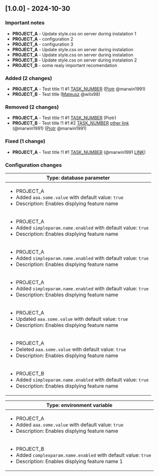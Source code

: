 <!-- @formatter:off -->
<!-- noinspection -->
<!-- Prevents auto format, for JetBrains IDE File > Settings > Editor > Code Style (Formatter Tab) > Turn formatter on/off with markers in code comments  -->

<!-- This file is automatically generate by logchange tool 🌳 🪓 => 🪵 -->
<!-- Visit https://github.com/logchange/logchange and leave a star 🌟 -->
<!-- !!! ⚠️ DO NOT MODIFY THIS FILE, YOUR CHANGES WILL BE LOST ⚠️ !!! -->


[1.0.0] - 2024-10-30
--------------------

### Important notes

- **PROJECT_A** - Update style.css on server during instalation 1
- **PROJECT_A** - configuration 2
- **PROJECT_A** - configuration 3
- **PROJECT_A** - Update style.css on server during instalation
- **PROJECT_A** - Update style.css on server during instalation
- **PROJECT_B** - Update style.css on server during instalation 2
- **PROJECT_B** - some realy important recomendation

### Added (2 changes)

- **PROJECT_A** - Test title !1 #1 [TASK_NUMBER](https://www.google.pl) ([Piotr](https://github.com/marwin1991) @marwin1991)
- **PROJECT_B** - Test title ([Mateusz](https://github.com/witx98) @witx98)

### Removed (2 changes)

- **PROJECT_A** - Test title !1 #1 [TASK_NUMBER](https://www.google.pl) (Piotr)
- **PROJECT_B** - Test title !1 #1 #2 [TASK_NUMBER](https://www.google.pl) [other link](https://www.google.pl) (@marwin1991) ([Piotr](https://github.com/marwin1991) @marwin1991)

### Fixed (1 change)

- **PROJECT_A** - Test title !1 #1 [TASK_NUMBER](https://www.google.pl) (@marwin1991 [LINK](https://github.com/marwin1991))

### Configuration changes

| Type: database parameter                                                                                                                            |
| --------------------------------------------------------------------------------------------------------------------------------------------------- |
| <ul><li>PROJECT_A</li><li>Added `aaa.some.value` with default value: `true`</li><li>Description: Enables displying feature name</li></ul>           |
| <ul><li>PROJECT_A</li><li>Added `simpleparam.name.enabled` with default value: `true`</li><li>Description: Enables displying feature name</li></ul> |
| <ul><li>PROJECT_A</li><li>Added `simpleparam.name.enabled` with default value: `true`</li><li>Description: Enables displying feature name</li></ul> |
| <ul><li>PROJECT_A</li><li>Added `simpleparam.name.enabled` with default value: `true`</li><li>Description: Enables displying feature name</li></ul> |
| <ul><li>PROJECT_A</li><li>Updated `aaa.some.value` with default value: `true`</li><li>Description: Enables displying feature name</li></ul>         |
| <ul><li>PROJECT_A</li><li>Deleted `aaa.some.value` with default value: `true`</li><li>Description: Enables displying feature name</li></ul>         |
| <ul><li>PROJECT_B</li><li>Added `simpleparam.name.enabled` with default value: `true`</li><li>Description: Enables displying feature name</li></ul> |

| Type: environment variable                                                                                                                             |
| ------------------------------------------------------------------------------------------------------------------------------------------------------ |
| <ul><li>PROJECT_A</li><li>Added `aaa.some.value` with default value: `true`</li><li>Description: Enables displying feature name</li></ul>              |
| <ul><li>PROJECT_B</li><li>Added `complexparam.name.enabled` with default value: `true`</li><li>Description: Enables displying feature name 1</li></ul> |


